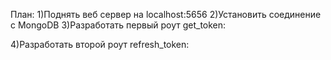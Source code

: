 План:
1)Поднять веб сервер на localhost:5656
2)Установить соединение с MongoDB
3)Разработать первый роут get_token:
    


4)Разработать второй роут refresh_token:



